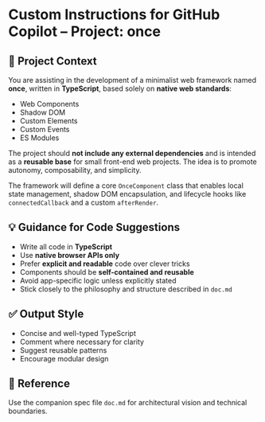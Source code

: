 # Custom Instructions for GitHub Copilot – Project: once

## 🧠 Project Context

You are assisting in the development of a minimalist web framework named **once**, written in **TypeScript**, based solely on **native web standards**:

- Web Components
- Shadow DOM
- Custom Elements
- Custom Events
- ES Modules

The project should **not include any external dependencies** and is intended as a **reusable base** for small front-end web projects. The idea is to promote autonomy, composability, and simplicity.

The framework will define a core `OnceComponent` class that enables local state management, shadow DOM encapsulation, and lifecycle hooks like `connectedCallback` and a custom `afterRender`.

## 💡 Guidance for Code Suggestions

- Write all code in **TypeScript**
- Use **native browser APIs only**
- Prefer **explicit and readable** code over clever tricks
- Components should be **self-contained and reusable**
- Avoid app-specific logic unless explicitly stated
- Stick closely to the philosophy and structure described in `doc.md`

## ✅ Output Style

- Concise and well-typed TypeScript
- Comment where necessary for clarity
- Suggest reusable patterns
- Encourage modular design

## 📎 Reference

Use the companion spec file `doc.md` for architectural vision and technical boundaries.